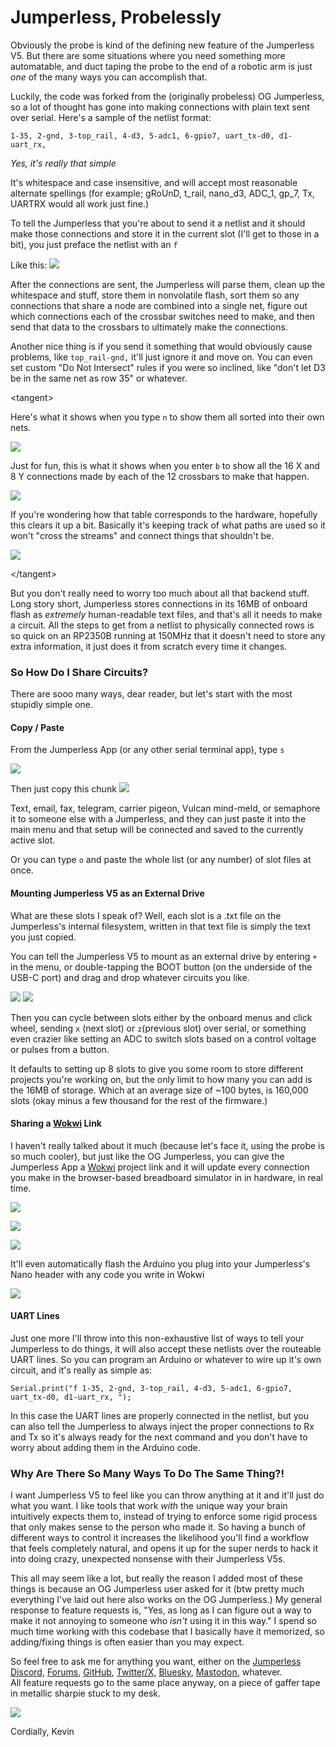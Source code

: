 # Jumperless, Probelessly








Obviously the probe is kind of the defining new feature of the Jumperless V5. But there are some situations where you need something more automatable, and duct taping the probe to the end of a robotic arm is just *one* of the many ways you can accomplish that.

Luckily, the code was forked from the (originally probeless) OG Jumperless, so a lot of thought has gone into making connections with plain text sent over serial. Here's a sample of the netlist format:

```
1-35, 2-gnd, 3-top_rail, 4-d3, 5-adc1, 6-gpio7, uart_tx-d0, d1-uart_rx, 
```
*Yes, it's really that simple*

It's whitespace and case insensitive, and will accept most reasonable alternate spellings (for example; gRoUnD, t_rail, nano_d3, ADC_1, gp_7, Tx, UARTRX would all work just fine.)

To tell the Jumperless that you're about to send it a netlist and it should make those connections and store it in the current slot (I'll get to those in a bit), you just preface the netlist with an ``` f ```

Like this:
![](/Images/UpdateImages/04-week4-images/fconnections.png)

After the connections are sent, the Jumperless will parse them, clean up the whitespace and stuff, store them in nonvolatile flash, sort them so any connections that share a node are combined into a single net, figure out which connections each of the crossbar switches need to make, and then send that data to the crossbars to ultimately make the connections.

Another nice thing is if you send it something that would obviously cause problems, like ```top_rail-gnd,``` it'll just ignore it and move on. You can even set custom "Do Not Intersect" rules if you were so inclined, like "don't let D3 be in the same net as row 35" or whatever.

\<tangent\>    
  
Here's what it shows when you type ```n``` to show them all sorted into their own nets. 


![](/images/UpdateImages/04-week4-images/Netlist.png)


Just for fun, this is what it shows when you enter ```b``` to show all the 16 X and 8 Y connections made by each of the 12 crossbars to make that happen.


![](/images/UpdateImages/04-week4-images/ChipStatus.png)


If you're wondering how that table corresponds to the hardware, hopefully this clears it up a bit. Basically it's keeping track of what paths are used so it won't "cross the streams" and connect things that shouldn't be.

![](/images/UpdateImages/04-week4-images/StatToSchem.png)


\<\/tangent\>

But you don't really need to worry too much about all that backend stuff. Long story short, Jumperless stores connections in its 16MB of onboard flash as *extremely* human-readable text files, and that's all it needs to make a circuit. 
All the steps to get from a netlist to physically connected rows is so quick on an RP2350B running at 150MHz that it doesn't need to store any extra information, it just does it from scratch every time it changes.

### So How Do I Share Circuits?

There are sooo many ways, dear reader, but let's start with the most stupidly simple one.

#### Copy / Paste
From the Jumperless App (or any other serial terminal app), type ```s```

![](/images/UpdateImages/04-week4-images/SlotsNoHighlight.png)

Then just copy this chunk
![](/images/UpdateImages/04-week4-images/SlotsHighlight.png)

Text, email, fax, telegram, carrier pigeon, Vulcan mind-meld, or semaphore it to someone else with a Jumperless, and they can just paste it into the main menu and that setup will be connected and saved to the currently active slot.

Or you can type ```o``` and paste the whole list (or any number) of slot files at once.


#### Mounting Jumperless V5 as an External Drive

What are these slots I speak of? Well, each slot is a .txt file on the Jumperless's internal filesystem, written in that text file is simply the text you just copied. 

You can tell the Jumperless V5 to mount as an external drive by entering ```+``` in the menu, or double-tapping the BOOT button (on the underside of the USB-C port) and drag and drop whatever circuits you like.

![](/images/UpdateImages/04-week4-images/DriveDesktop.png)
![](/images/UpdateImages/04-week4-images/JumperlessDrive.png)


Then you can cycle between slots either by the onboard menus and click wheel, sending ```x``` (next slot) or ```z```(previous slot) over serial, or something even crazier like setting an ADC to switch slots based on a control voltage or pulses from a button. 

It defaults to setting up 8 slots to give you some room to store different projects you're working on, but the only limit to how many you can add is the 16MB of storage. Which at an average size of ~100 bytes, is 160,000 slots (okay minus a few thousand for the rest of the firmware.)

#### Sharing a [Wokwi](https://wokwi.com/) Link

I haven't really talked about it much (because let's face it, using the probe is so much cooler), but just like the OG Jumperless, you can give the Jumperless App a [Wokwi](https://docs.wokwi.com/) project link and it will update every connection you make in the browser-based breadboard simulator in in hardware, in real time.


![](/images/UpdateImages/04-week4-images/AppLink.png)


![](/images/UpdateImages/04-week4-images/Wokwi.png)

![](/images/UpdateImages/04-week4-images/WokwiNetlist.png)

It'll even automatically flash the Arduino you plug into your Jumperless's Nano header with any code you write in Wokwi

![](/images/UpdateImages/04-week4-images/WokwiFlash.png)


#### UART Lines

Just one more I'll throw into this non-exhaustive list of ways to tell your Jumperless to do things, it will also accept these netlists over the routeable UART lines. So you can program an Arduino or whatever to wire up it's own circuit, and it's really as simple as:
```
Serial.print("f 1-35, 2-gnd, 3-top_rail, 4-d3, 5-adc1, 6-gpio7, uart_tx-d0, d1-uart_rx, ");
```
In this case the UART lines are properly connected in the netlist, but you can also tell the Jumperless to always inject the proper connections to Rx and Tx so it's always ready for the next command and you don't have to worry about adding them in the Arduino code.



### Why Are There So Many Ways To Do The Same Thing?!

I want Jumperless V5 to feel like you can throw anything at it and it'll just do what you want. I like tools that work *with* the unique way your brain intuitively expects them to, instead of trying to enforce some rigid process that only makes sense to the person who made it. So having a bunch of different ways to control it increases the likelihood you'll find a workflow that feels completely natural, and opens it up for the super nerds to hack it into doing crazy, unexpected nonsense with their Jumperless V5s.

This all may seem like a lot, but really the reason I added most of these things is because an OG Jumperless user asked for it (btw pretty much everything I've laid out here also works on the OG Jumperless.) My general response to feature requests is, "Yes, as long as I can figure out a way to make it not annoying to someone who *isn't* using it in this way." I spend so much time working with this codebase that I basically have it memorized, so adding/fixing things is often easier than you may expect. 

So feel free to ask me for anything you want, either on the [Jumperless Discord](https://discord.gg/CKP2chvcUt), [Forums](https://forum.jumperless.org/), [GitHub](https://github.com/Architeuthis-Flux/JumperlessV5), [Twitter/X](https://x.com/arabidsquid), [Bluesky](https://bsky.app/profile/architeuthisflux.bsky.social), [Mastodon](https://hackaday.social/@ArchiteuthisFlux), whatever.   
All feature requests go to the same place anyway, on a piece of gaffer tape in metallic sharpie stuck to my desk. 

![](/images/UpdateImages/04-week4-images/FeatureRequests.jpeg)

Cordially,
Kevin
